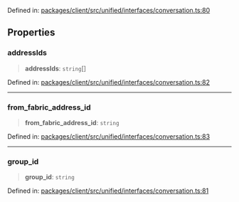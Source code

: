 Defined in: [packages/client/src/unified/interfaces/conversation.ts:80](https://github.com/signalwire/signalwire-js/blob/52fa77b6c8db68f4c99b30b3776f45a4309e15bf/packages/client/src/unified/interfaces/conversation.ts#L80)

## Properties

### addressIds

> **addressIds**: `string`[]

Defined in: [packages/client/src/unified/interfaces/conversation.ts:82](https://github.com/signalwire/signalwire-js/blob/52fa77b6c8db68f4c99b30b3776f45a4309e15bf/packages/client/src/unified/interfaces/conversation.ts#L82)

***

### from\_fabric\_address\_id

> **from\_fabric\_address\_id**: `string`

Defined in: [packages/client/src/unified/interfaces/conversation.ts:83](https://github.com/signalwire/signalwire-js/blob/52fa77b6c8db68f4c99b30b3776f45a4309e15bf/packages/client/src/unified/interfaces/conversation.ts#L83)

***

### group\_id

> **group\_id**: `string`

Defined in: [packages/client/src/unified/interfaces/conversation.ts:81](https://github.com/signalwire/signalwire-js/blob/52fa77b6c8db68f4c99b30b3776f45a4309e15bf/packages/client/src/unified/interfaces/conversation.ts#L81)
